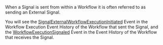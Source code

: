 When a Signal is sent from within a Workflow it is often referred to as sending an External Signal.

You will see the [SignalExternalWorkflowExecutionInitiated](/docs/references/events#signalexternalworkflowexecutioninitiated) Event in the Workflow Execution Event History of the Workflow that sent the Signal, and the [WorkflowExecutionSignaled](/docs/references/events#workflowexecutionsignaled) Event in the Event History of the Workflow that receives the Signal.
